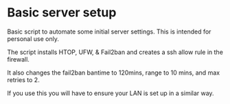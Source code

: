 # Basic server setup
Basic script to automate some initial server settings. 
This is intended for personal use only.

The script installs HTOP, UFW, & Fail2ban and creates a ssh allow rule in the firewall.

It also changes the fail2ban bantime to 120mins, range to 10 mins, and max retries to 2.

If you use this you will have to ensure your LAN is set up in a similar way. 
